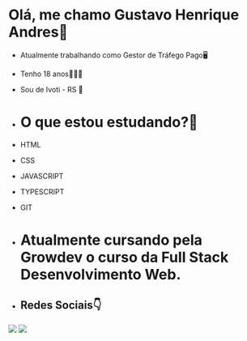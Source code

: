 # Olá, me chamo Gustavo Henrique Andres👋
- Atualmente trabalhando como Gestor de Tráfego Pago🖥
- Tenho 18 anos🙋🏼‍♂️
- Sou de Ivoti - RS 🚩
- # O que estou estudando?📖
- HTML
- CSS
- JAVASCRIPT
- TYPESCRIPT
- GIT


- # Atualmente cursando pela Growdev o curso da Full Stack Desenvolvimento Web.




- ## Redes Sociais👇
 <a href="https://instagram.com/_gustavo_andres" target="_blank"><img src="https://img.shields.io/badge/-Instagram-%23E4405F?style=for-the-badge&logo=instagram&logoColor=white" target="_blank"></a>
 <a href="https://www.linkedin.com/in/gustavo-henrique-andres-622013259/" target="_blank"><img src="https://img.shields.io/badge/-LinkedIn-%230077B5?style=for-the-badge&logo=linkedin&logoColor=white" target="_blank"></a>
 
